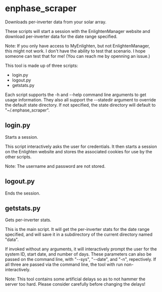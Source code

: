 # enphase_scraper
Downloads per-inverter data from your solar array.

These scripts will start a session with the EnlightenManager website and download
per-inverter data for the date range specified.

Note: If you only have access to MyEnlighten, but not EnlightenManager, this might not
work. I don't have the ability to test that scenario. I hope someone can test that for
me! (You can reach me by openning an issue.)

This tool is made up of three scripts:
* login.py
* logout.py
* getstats.py

Each script supports the -h and --help command line arguments to get usage information.
They also all support the --statedir argument to override the default state directory.
If not specified, the state directory will default to "~/.enphase_scraper".

## login.py
Starts a session.

This script interactively asks the user for credentials. It then starts a session on
the Enlighten website and stores the associated cookies for use by the other scripts.

Note: The username and password are not stored.

## logout.py
Ends the session.

## getstats.py
Gets per-inverter stats.

This is the main script. It will get the per-inverter stats for the date range specified,
and will save it in a subdirectory of the current directory named "data".

If invoked without any arguments, it will interactively prompt the user for the system ID,
start date, and number of days. These parameters can also be passed on the command line,
with "--sys", "--date", and "-n", repectively. If all three are passed via the command line,
the tool with run non-interactively.

Note: This tool contains some artificial delays so as to not hammer the server too hard.
Please consider carefully before changing the delays!
